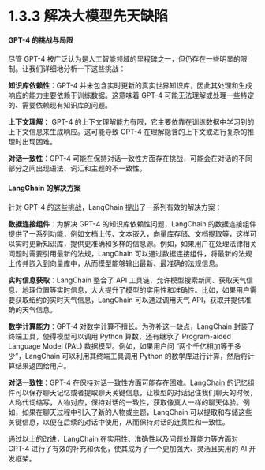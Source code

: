 # 1.3.3 解决大模型先天缺陷


#### GPT-4 的挑战与局限

尽管 GPT-4 被广泛认为是人工智能领域的里程碑之一，但仍存在一些明显的限制。让我们详细地分析一下这些挑战：

**知识库依赖性**：GPT-4 并未包含实时更新的真实世界知识库，因此其处理和生成响应的能力主要依赖于训练数据。这意味着 GPT-4 可能无法理解或处理一些特定的、需要依赖现有知识库的问题。

**上下文理解**： GPT-4 的上下文理解能力有限，它主要依靠在训练数据中学习到的上下文信息来生成响应。这可能导致 GPT-4 在理解隐含的上下文或进行复杂的推理时出现困难。

**对话一致性**：GPT-4 可能在保持对话一致性方面存在挑战，可能会在对话的不同部分之间出现语法、词汇和主题的不一致性。

#### LangChain 的解决方案

针对 GPT-4 的这些挑战，LangChain 提出了一系列有效的解决方案：

**数据连接组件**：为解决 GPT-4 的知识库依赖性问题，LangChain 的数据连接组件提供了一系列功能，例如文档上传、文本嵌入，向量库存储、文档提取等，这样可以实时更新知识库，提供更准确和多样的信息源。例如，如果用户在处理法律相关问题时需要引用最新的法规，LangChain 可以通过数据连接组件，将最新的法规上传并嵌入到向量库中，从而模型能够输出最新、最准确的法规信息。

**实时信息获取**：LangChain 整合了 API 工具链，允许模型搜索新闻、获取天气信息、地理位置等实时信息，大大提升了模型的实用性和准确性。比如，如果用户需要获取纽约的实时天气信息，LangChain 可以通过调用天气 API，获取并提供准确的天气信息。

**数学计算能力**：GPT-4 对数学计算不擅长。为弥补这一缺点，LangChain 封装了终端工具，使得模型可以调用 Python 算数，还有继承了 Program-aided Language Model (PAL) 数据模型。例如，如果用户问 “两个千亿相加等于多少”，LangChain 可以利用其终端工具调用 Python 的数学库进行计算，然后将计算结果返回给用户。

**对话一致性**：GPT-4 在保持对话一致性方面可能存在困难。LangChain 的记忆组件可以保存聊天记忆或者提取聊天关键信息，让模型的对话记住我们聊天的时候，人称代词缩写，人物对应，保持对话的一致性，获取像真人一样的聊天体验。例如，如果在聊天过程中引入了新的人物或主题，LangChain 可以提取和存储这些关键信息，以便在后续的对话中使用，从而保持对话的连贯性和一致性。

通过以上的改进，LangChain 在实用性、准确性以及问题处理能力等方面对 GPT-4 进行了有效的补充和优化，使其成为了一个更加强大、灵活且实用的 AI 开发框架。
